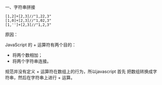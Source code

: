 一、字符串拼接

```
[1,2]+[2,3]//"1,22,3"
[1,0]+[2,3]//"1,02,3"
[1,'']+[2,3]//"1,2,3"
```

原因：

JavaScript 的 + 运算符有两个目的：

- 将两个数相加；
- 将两个字符串连接。

规范并没有定义 + 运算符在数组上的行为，所以javascript 首先 把数组转换成字符串，然后在字符串上进行 + 运算。
